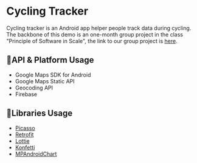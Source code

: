 # Cycling Tracker

Cycling tracker is an Android app helper people track data during cycling. The backbone of this demo is an one-month group project in the class "Principle of Software in Scale", the link to our group project is [here](https://github.com/LyapunovJingci/Cycling_Tracker_EC500).

## 📝API & Platform Usage

* Google Maps SDK for Android
* Google Maps Static API
* Geocoding API
* Firebase

## 📝Libraries Usage

* [Picasso](https://github.com/square/picasso) 
* [Retrofit](https://square.github.io/retrofit/)
* [Lottie](https://github.com/airbnb/lottie-android)
* [Konfetti](https://github.com/DanielMartinus/Konfetti)
* [MPAndroidChart](https://github.com/PhilJay/MPAndroidChart)
